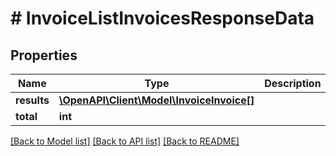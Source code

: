 # # InvoiceListInvoicesResponseData

## Properties

Name | Type | Description | Notes
------------ | ------------- | ------------- | -------------
**results** | [**\OpenAPI\Client\Model\InvoiceInvoice[]**](InvoiceInvoice.md) |  | [optional]
**total** | **int** |  | [optional]

[[Back to Model list]](../../README.md#models) [[Back to API list]](../../README.md#endpoints) [[Back to README]](../../README.md)
